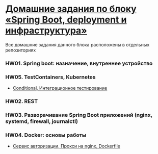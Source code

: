 # [Домашние задания по блоку «Spring Boot, deployment и инфраструктура»](https://github.com/netology-code/jd-homeworks#7-%D0%B4%D0%BE%D0%BC%D0%B0%D1%88%D0%BD%D0%B8%D0%B5-%D0%B7%D0%B0%D0%B4%D0%B0%D0%BD%D0%B8%D1%8F-%D0%BF%D0%BE-%D0%BA%D1%83%D1%80%D1%81%D1%83-spring-boot-deployment-%D0%B8-%D0%B8%D0%BD%D1%84%D1%80%D0%B0%D1%81%D1%82%D1%80%D1%83%D0%BA%D1%82%D1%83%D1%80%D0%B0)
Все домашние задания данного блока расположены в отдельных репозиториях

### HW01. Spring boot: назначение, внутреннее устройство
### HW05. TestContainers, Kubernetes
* [Conditional, Интеграционное тестирование](https://github.com/frepingod/netology-conditional)

### HW02. REST
### HW03. Разворачивание Spring Boot приложений (nginx, systemd, firewall, journalctl)
### HW04. Docker: основы работы
* [Сервис авторизации, Прокси на nginx, Dockerfile](https://github.com/frepingod/netology-authorization-service)